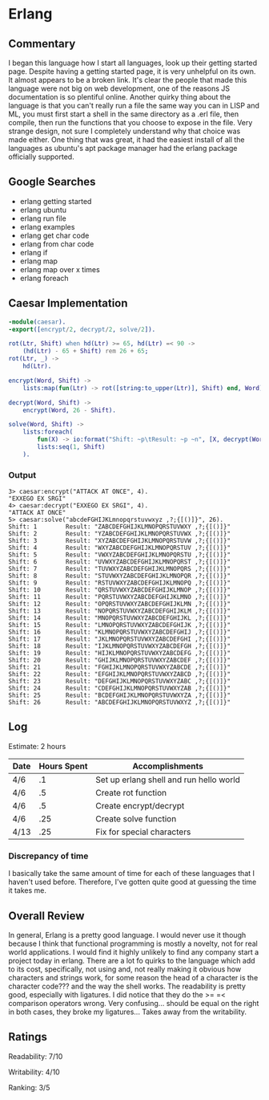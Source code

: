 # Erlang

## Commentary

I began this language how I start all languages, look up their getting started page. Despite having a getting started page, it is very unhelpful on its own. It almost appears to be a broken link. It's clear the people that made this language were not big on web development, one of the reasons JS documentation is so plentiful online. Another quirky thing about the language is that you can't really run a file the same way you can in LISP and ML, you must first start a shell in the same directory as a .erl file, then compile, then run the functions that you choose to expose in the file. Very strange design, not sure I completely understand why that choice was made either. One thing that was great, it had the easiest install of all the languages as ubuntu's apt package manager had the erlang package officially supported.

## Google Searches

- erlang getting started
- erlang ubuntu
- erlang run file
- erlang examples
- erlang get char code
- erlang from char code
- erlang if
- erlang map
- erlang map over x times
- erlang foreach

## Caesar Implementation

```erlang
-module(caesar).
-export([encrypt/2, decrypt/2, solve/2]).

rot(Ltr, Shift) when hd(Ltr) >= 65, hd(Ltr) =< 90 ->
    (hd(Ltr) - 65 + Shift) rem 26 + 65;
rot(Ltr, _) ->
    hd(Ltr).

encrypt(Word, Shift) ->
    lists:map(fun(Ltr) -> rot([string:to_upper(Ltr)], Shift) end, Word).

decrypt(Word, Shift) ->
    encrypt(Word, 26 - Shift).

solve(Word, Shift) ->
    lists:foreach(
        fun(X) -> io:format("Shift: ~p\tResult: ~p ~n", [X, decrypt(Word, X)]) end,
        lists:seq(1, Shift)
    ).
```

### Output

```
3> caesar:encrypt("ATTACK AT ONCE", 4).
"EXXEGO EX SRGI"
4> caesar:decrypt("EXXEGO EX SRGI", 4).
"ATTACK AT ONCE"
5> caesar:solve("abcdeFGHIJKLmnopqrstuvwxyz ,?;{[()]}", 26).
Shift: 1        Result: "ZABCDEFGHIJKLMNOPQRSTUVWXY ,?;{[()]}"
Shift: 2        Result: "YZABCDEFGHIJKLMNOPQRSTUVWX ,?;{[()]}"
Shift: 3        Result: "XYZABCDEFGHIJKLMNOPQRSTUVW ,?;{[()]}"
Shift: 4        Result: "WXYZABCDEFGHIJKLMNOPQRSTUV ,?;{[()]}"
Shift: 5        Result: "VWXYZABCDEFGHIJKLMNOPQRSTU ,?;{[()]}"
Shift: 6        Result: "UVWXYZABCDEFGHIJKLMNOPQRST ,?;{[()]}"
Shift: 7        Result: "TUVWXYZABCDEFGHIJKLMNOPQRS ,?;{[()]}"
Shift: 8        Result: "STUVWXYZABCDEFGHIJKLMNOPQR ,?;{[()]}"
Shift: 9        Result: "RSTUVWXYZABCDEFGHIJKLMNOPQ ,?;{[()]}"
Shift: 10       Result: "QRSTUVWXYZABCDEFGHIJKLMNOP ,?;{[()]}"
Shift: 11       Result: "PQRSTUVWXYZABCDEFGHIJKLMNO ,?;{[()]}"
Shift: 12       Result: "OPQRSTUVWXYZABCDEFGHIJKLMN ,?;{[()]}"
Shift: 13       Result: "NOPQRSTUVWXYZABCDEFGHIJKLM ,?;{[()]}"
Shift: 14       Result: "MNOPQRSTUVWXYZABCDEFGHIJKL ,?;{[()]}"
Shift: 15       Result: "LMNOPQRSTUVWXYZABCDEFGHIJK ,?;{[()]}"
Shift: 16       Result: "KLMNOPQRSTUVWXYZABCDEFGHIJ ,?;{[()]}"
Shift: 17       Result: "JKLMNOPQRSTUVWXYZABCDEFGHI ,?;{[()]}"
Shift: 18       Result: "IJKLMNOPQRSTUVWXYZABCDEFGH ,?;{[()]}"
Shift: 19       Result: "HIJKLMNOPQRSTUVWXYZABCDEFG ,?;{[()]}"
Shift: 20       Result: "GHIJKLMNOPQRSTUVWXYZABCDEF ,?;{[()]}"
Shift: 21       Result: "FGHIJKLMNOPQRSTUVWXYZABCDE ,?;{[()]}"
Shift: 22       Result: "EFGHIJKLMNOPQRSTUVWXYZABCD ,?;{[()]}"
Shift: 23       Result: "DEFGHIJKLMNOPQRSTUVWXYZABC ,?;{[()]}"
Shift: 24       Result: "CDEFGHIJKLMNOPQRSTUVWXYZAB ,?;{[()]}"
Shift: 25       Result: "BCDEFGHIJKLMNOPQRSTUVWXYZA ,?;{[()]}"
Shift: 26       Result: "ABCDEFGHIJKLMNOPQRSTUVWXYZ ,?;{[()]}"
```

## Log

Estimate: 2 hours

| Date | Hours Spent | Accomplishments                         |
| ---- | ----------- | --------------------------------------- |
| 4/6  | .1          | Set up erlang shell and run hello world |
| 4/6  | .5          | Create rot function                     |
| 4/6  | .5          | Create encrypt/decrypt                  |
| 4/6  | .25         | Create solve function                   |
| 4/13 | .25         | Fix for special characters              |

### Discrepancy of time

I basically take the same amount of time for each of these languages that I haven't used before. Therefore, I've gotten quite good at guessing the time it takes me. 

## Overall Review

In general, Erlang is a pretty good language. I would never use it though because I think that functional programming is mostly a novelty, not for real world applications. I would find it highly unlikely to find any company start a project today in erlang. There are a lot fo quirks to the language which add to its cost, specifically, not using and, not really making it obvious how characters and strings work, for some reason the head of a character is the character code??? and the way the shell works. The readability is pretty good, especially with ligatures. I did notice that they do the >= =< comparison operators wrong. Very confusing... should be equal on the right in both cases, they broke my ligatures... Takes away from the writability.

## Ratings

Readability: 7/10

Writability: 4/10

Ranking: 3/5
